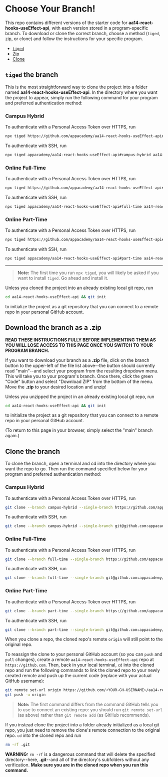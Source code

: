 # Choose Your Branch!

This repo contains different versions of the starter code for **aa14-react-hooks-useEffect-api**,
with each version stored in a program-specific branch. To download or clone the
correct branch, choose a method (`tiged`, zip, or clone) and follow the
instructions for your specific program.

* [`tiged`](#tiged-the-branch)
* [Zip](#download-the-branch-as-a-zip)
* [Clone](#clone-the-branch)

## `tiged` the branch

This is the most straightforward way to clone the project into a folder named
**aa14-react-hooks-useEffect-api**. In the directory where you want the project to appear, simply
run the following command for your program and preferred authentication method:

### Campus Hybrid

To authenticate with a Personal Access Token over HTTPS, run

```sh
npx tiged https://github.com/appacademy/aa14-react-hooks-useEffect-api#campus-hybrid aa14-react-hooks-useEffect-api
```

To authenticate with SSH, run

```sh
npx tiged appacademy/aa14-react-hooks-useEffect-api#campus-hybrid aa14-react-hooks-useEffect-api
```

### Online Full-Time

To authenticate with a Personal Access Token over HTTPS, run

```sh
npx tiged https://github.com/appacademy/aa14-react-hooks-useEffect-api#full-time aa14-react-hooks-useEffect-api
```

To authenticate with SSH, run

```sh
npx tiged appacademy/aa14-react-hooks-useEffect-api#full-time aa14-react-hooks-useEffect-api
```

### Online Part-Time

To authenticate with a Personal Access Token over HTTPS, run

```sh
npx tiged https://github.com/appacademy/aa14-react-hooks-useEffect-api#part-time aa14-react-hooks-useEffect-api
```

To authenticate with SSH, run

```sh
npx tiged appacademy/aa14-react-hooks-useEffect-api#part-time aa14-react-hooks-useEffect-api
```

-----

> **Note:** The first time you run `npx tiged`, you will likely be asked if you
> want to install `tiged`. Go ahead and install it.

Unless you cloned the project into an already existing local git repo, run

```sh
cd aa14-react-hooks-useEffect-api && git init
```

to initialize the project as a git repository that you can connect to a remote
repo in your personal GitHub account.

## Download the branch as a .zip

**READ THESE INSTRUCTIONS FULLY BEFORE IMPLEMENTING THEM AS YOU WILL LOSE ACCESS
TO THIS PAGE ONCE YOU SWITCH TO YOUR PROGRAM BRANCH.**

If you want to download your branch as a __.zip__ file, click on the branch
button to the upper-left of the file list above--the button should currently
read "main"--and select your program from the resulting dropdown menu. This will
take you to your program's branch. Once there, click the green "Code" button and
select "Download ZIP" from the bottom of the menu. Move the __.zip__ to your
desired location and unzip!

Unless you unzipped the project in an already existing local git repo, run

```sh
cd aa14-react-hooks-useEffect-api && git init
```

to initialize the project as a git repository that you can connect to a remote
repo in your personal GitHub account.

(To return to this page in your browser, simply select the "main" branch again.)

## Clone the branch

To clone the branch, open a terminal and cd into the directory where you want
the repo to go. Then run the command specified below for your program and
preferred authentication method:

### Campus Hybrid

To authenticate with a Personal Access Token over HTTPS, run

```sh
git clone --branch campus-hybrid --single-branch https://github.com/appacademy/aa14-react-hooks-useEffect-api.git
```

To authenticate with SSH, run

```sh
git clone --branch campus-hybrid --single-branch git@github.com:appacademy/aa14-react-hooks-useEffect-api.git
```

### Online Full-Time

To authenticate with a Personal Access Token over HTTPS, run

```sh
git clone --branch full-time --single-branch https://github.com/appacademy/aa14-react-hooks-useEffect-api.git
```

To authenticate with SSH, run

```sh
git clone --branch full-time --single-branch git@github.com:appacademy/aa14-react-hooks-useEffect-api.git
```

### Online Part-Time

To authenticate with a Personal Access Token over HTTPS, run

```sh
git clone --branch part-time --single-branch https://github.com/appacademy/aa14-react-hooks-useEffect-api.git
```

To authenticate with SSH, run

```sh
git clone --branch part-time --single-branch git@github.com:appacademy/aa14-react-hooks-useEffect-api.git
```

When you clone a repo, the cloned repo's remote `origin` will still point to the
original repo.

To reassign the clone to your personal GitHub account (so you can `push` and
`pull` changes), create a remote `aa14-react-hooks-useEffect-api` repo at `https://github.com`.
Then, back in your local terminal, `cd` into the cloned repo and run the
following commands to link the cloned repo to your newly created remote and push
up the current code (replace <YOUR-GH-USERNAME> with your actual GitHub username):

```sh
git remote set-url origin https://github.com/<YOUR-GH-USERNAME>/aa14-react-hooks-useEffect-api
git push -u origin
```

 > **Note:** The first command differs from the command GitHub tells you to use
 > to connect an existing repo: you should run `git remote set-url` (as above)
 > rather than `git remote add` (as GitHub recommends).

 If you instead clone the project into a folder already initialized as a local
 git repo, you just need to remove the clone's remote connection to the original
 repo. `cd` into the cloned repo and run

 ```sh
 rm -rf .git
 ```

**WARNING:** `rm -rf` is a dangerous command that will delete the specified
directory--here, __.git__--and all of the directory's subfolders without any
verification. **Make sure you are in the cloned repo when you run this
command.**
